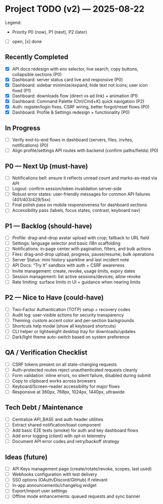# Project TODO (v2) — 2025-08-22
 
Legend:
 - Priority P0 (now), P1 (next), P2 (later)
 - [ ] open, [x] done
 
## Recently Completed
 - [x] API docs redesign with env selector, live search, copy buttons, collapsible sections (P0)
 - [x] Dashboard: server status card live and responsive (P0)
 - [x] Dashboard: sidebar minimize/expand, hide text not icons; user icon fixed (P1)
 - [x] Dashboard: downloads flow (direct vs ad link) + animation (P1)
 - [x] Dashboard: Command Palette (Ctrl/Cmd+K) quick navigation (P2)
 - [x] Auth: register/login fixes, CSRF wiring, better forgot/reset flows (P0)
 - [x] Dashboard: Profile & Settings redesign + functionality (P0)
 
## In Progress
 - [ ] Verify end-to-end flows in dashboard (servers, files, invites, notifications) (P0)
 - [ ] Align profile/settings API routes with backend (confirm paths/fields) (P0)
 
## P0 — Next Up (must-have)
 - [ ] Notifications bell: ensure it reflects unread count and marks-as-read via API
 - [ ] Logout: confirm session/token invalidation server-side
 - [ ] Robust error states: user-friendly messages for common API failures (401/403/429/5xx)
 - [ ] Final polish pass on mobile responsiveness for dashboard sections
 - [ ] Accessibility pass (labels, focus states, contrast, keyboard nav)
 
## P1 — Backlog (should-have)
 - [ ] Profile: drag-and-drop avatar upload with crop; fallback to URL field
 - [ ] Settings: language selector and basic i18n scaffolding
 - [ ] Notifications: in-page center with pagination, filters, and bulk actions
 - [ ] Files: drag-and-drop upload, progress, pause/resume; bulk operations
 - [ ] Server Status: mini history sparkline and last incident note
 - [ ] API Docs: “Try It” sandbox with auth + CSRF awareness
 - [ ] Invite management: create, revoke, usage limits, expiry dates
 - [ ] Session management: list active sessions/devices; allow revoke
 - [ ] Rate limiting: surface limits in UI + guidance when nearing limits
 
## P2 — Nice to Have (could-have)
 - [ ] Two-Factor Authentication (TOTP) setup + recovery codes
 - [ ] Audit log: user-visible actions for security transparency
 - [ ] Theming: custom accent color and per-section backgrounds
 - [ ] Shortcuts help modal (show all keyboard shortcuts)
 - [ ] CLI helper or lightweight desktop tray for downloads/updates
 - [ ] Dark/light theme auto-switch based on system preference
 
## QA / Verification Checklist
 - [ ] CSRF tokens present on all state-changing requests
 - [ ] Auth-protected routes reject unauthenticated requests cleanly
 - [ ] Form validation: inline errors, no silent failure, disabled during submit
 - [ ] Copy to clipboard works across browsers
 - [ ] Keyboard/Screen-reader accessibility for major flows
 - [ ] Responsive at 360px, 768px, 1024px, 1440px, ultrawide
 
## Tech Debt / Maintenance
 - [ ] Centralize API_BASE and auth header utilities
 - [ ] Extract shared notification/toast component
 - [ ] Add basic E2E tests (smoke) for auth and key dashboard flows
 - [ ] Add error logging (client) with opt-in telemetry
 - [ ] Document API error codes and retry/backoff strategy
 
## Ideas (future)
 - [ ] API Keys management page (create/rotate/revoke, scopes, last used)
 - [ ] Webhooks configuration with test delivery
 - [ ] SSO options (OAuth/Discord/GitHub) if relevant
 - [ ] In-app announcements/changelog widget
 - [ ] Export/import user settings
 - [ ] Offline mode enhancements: queued requests and sync banner